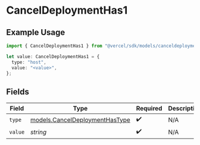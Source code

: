 # CancelDeploymentHas1

## Example Usage

```typescript
import { CancelDeploymentHas1 } from "@vercel/sdk/models/canceldeploymentop.js";

let value: CancelDeploymentHas1 = {
  type: "host",
  value: "<value>",
};
```

## Fields

| Field                                                                  | Type                                                                   | Required                                                               | Description                                                            |
| ---------------------------------------------------------------------- | ---------------------------------------------------------------------- | ---------------------------------------------------------------------- | ---------------------------------------------------------------------- |
| `type`                                                                 | [models.CancelDeploymentHasType](../models/canceldeploymenthastype.md) | :heavy_check_mark:                                                     | N/A                                                                    |
| `value`                                                                | *string*                                                               | :heavy_check_mark:                                                     | N/A                                                                    |